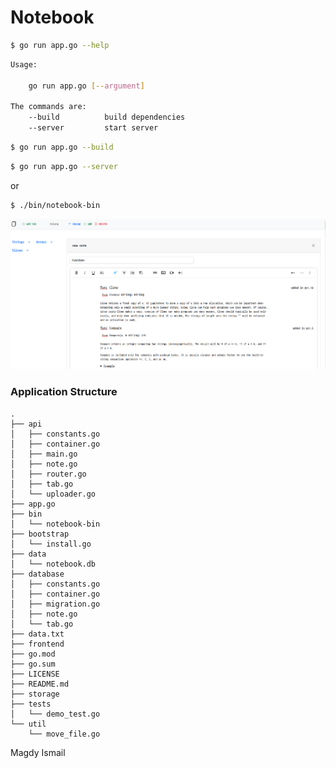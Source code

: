 # Notebook


```bash
$ go run app.go --help
```

```bash
Usage:

	go run app.go [--argument]

The commands are:
	--build          build dependencies
	--server	     start server
```

```bash
$ go run app.go --build
```

```bash
$ go run app.go --server
```
or

```bash
$ ./bin/notebook-bin
```

![Screenshot](https://github.com/magdyismail88/notebook/blob/651a9dccc2776d49b47fe0ef07d3b720f2e53038/assets/screenshot01.png?raw=true")


### Application Structure

```
.
├── api
│   ├── constants.go
│   ├── container.go
│   ├── main.go
│   ├── note.go
│   ├── router.go
│   ├── tab.go
│   └── uploader.go
├── app.go
├── bin
│   └── notebook-bin
├── bootstrap
│   └── install.go
├── data
│   └── notebook.db
├── database
│   ├── constants.go
│   ├── container.go
│   ├── migration.go
│   ├── note.go
│   └── tab.go
├── data.txt
├── frontend
├── go.mod
├── go.sum
├── LICENSE
├── README.md
├── storage
├── tests
│   └── demo_test.go
└── util
    └── move_file.go
```

Magdy Ismail
